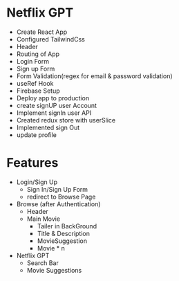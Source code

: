 # Netflix GPT
- Create React App
- Configured TailwindCss 
- Header
- Routing of App
- Login Form
- Sign up Form
- Form Validation(regex for email & password validation)
- useRef Hook
- Firebase Setup
- Deploy app to production
- create signUP user Account
- Implement signIn user API
- Created redux store with userSlice
- Implemented sign Out 
- update profile
# Features
- Login/Sign Up
    - Sign In/Sign Up Form
    - redirect to Browse Page
- Browse (after Authentication)
    - Header
    - Main Movie
        - Tailer in BackGround
        - Title & Description
        - MovieSuggestion
        - Movie * n       
- Netflix GPT
    - Search Bar
    - Movie Suggestions